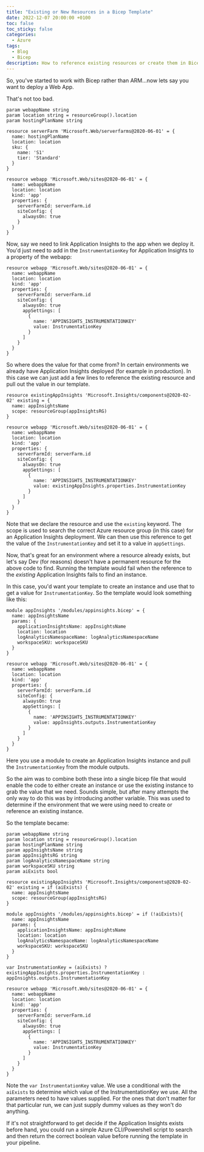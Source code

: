 ```yaml
---
title: "Existing or New Resources in a Bicep Template"
date: 2022-12-07 20:00:00 +0100
toc: false
toc_sticky: false
categories:
  - Azure
tags:
  - Blog
  - Bicep
description: How to reference existing resources or create them in Bicep
---
```

So, you've started to work with Bicep rather than ARM...now lets say you want to deploy a Web App.

That's not too bad.

```bicep
param webappName string
param location string = resourceGroup().location
param hostingPlanName string

resource serverFarm 'Microsoft.Web/serverfarms@2020-06-01' = {
  name: hostingPlanName
  location: location
  sku: {
    name: 'S1'
    tier: 'Standard'
  }
}

resource webapp 'Microsoft.Web/sites@2020-06-01' = {
  name: webappName
  location: location
  kind: 'app'
  properties: {
    serverFarmId: serverFarm.id
    siteConfig: {
      alwaysOn: true
    }
  }
}
```

Now, say we need to link Application Insights to the app when we deploy it. You'd just need to add in the `InstrumentationKey` for Application Insights to a property of the webapp:

```bicep
resource webapp 'Microsoft.Web/sites@2020-06-01' = {
  name: webappName
  location: location
  kind: 'app'
  properties: {
    serverFarmId: serverFarm.id
    siteConfig: {
      alwaysOn: true
      appSettings: [
        {
          name: 'APPINSIGHTS_INSTRUMENTATIONKEY'
          value: InstrumentationKey
        }
      ]
    }
  }
}
```

So where does the value for that come from? In certain environments we already have Application Insights deployed (for example in production). In this case we can just add a few lines to reference the existing resource and pull out the value in our template.

```bicep
resource existingAppInsights 'Microsoft.Insights/components@2020-02-02' existing = {
  name: appInsightsName
  scope: resourceGroup(appInsightsRG)
}

resource webapp 'Microsoft.Web/sites@2020-06-01' = {
  name: webappName
  location: location
  kind: 'app'
  properties: {
    serverFarmId: serverFarm.id
    siteConfig: {
      alwaysOn: true
      appSettings: [
        {
          name: 'APPINSIGHTS_INSTRUMENTATIONKEY'
          value: existingAppInsights.properties.InstrumentationKey
        }
      ]
    }
  }
}
```

Note that we declare the resource and use the `existing` keyword. The scope is used to search the correct Azure resource group (in this case) for an Application Insights deployment. We can then use this reference to get the value of the `InstrumentationKey` and set it to a value in `appSettings`.

Now, that's great for an environment where a resource already exists, but let's say Dev (for reasons) doesn't have a permanent resource for the above code to find. Running the template would fail when the reference to the *existing* Application Insights fails to find an instance.

In this case, you'd want your template to create an instance and use that to get a value for `InstrumentationKey`. So the template would look something like this:

```bicep
module appInsights '/modules/appinsights.bicep' = {
  name: appInsightsName
  params: {
    applicationInsightsName: appInsightsName
    location: location
    logAnalyticsNamespaceName: logAnalyticsNamespaceName
    workspaceSKU: workspaceSKU
  }
}

resource webapp 'Microsoft.Web/sites@2020-06-01' = {
  name: webappName
  location: location
  kind: 'app'
  properties: {
    serverFarmId: serverFarm.id
    siteConfig: {
      alwaysOn: true
      appSettings: [
        {
          name: 'APPINSIGHTS_INSTRUMENTATIONKEY'
          value: appInsights.outputs.InstrumentationKey
        }
      ]
    }
  }
}
```

Here you use a module to create an Application Insights instance and pull the `InstrumentationKey` from the module outputs.

So the aim was to combine both these into a single bicep file that would enable the code to either create an instance or use the existing instance to grab the value that we need. Sounds simple, but after many attempts the only way to do this was by introducing another variable. This was used to determine if the environment that we were using need to create or reference an existing instance.

So the template became:

```bicep
param webappName string
param location string = resourceGroup().location
param hostingPlanName string
param appInsightsName string
param appInsightsRG string
param logAnalyticsNamespaceName string
param workspaceSKU string
param aiExists bool

resource existingAppInsights 'Microsoft.Insights/components@2020-02-02' existing = if (aiExists) {
  name: appInsightsName
  scope: resourceGroup(appInsightsRG)
}

module appInsights '/modules/appinsights.bicep' = if (!aiExists){
  name: appInsightsName
  params: {
    applicationInsightsName: appInsightsName
    location: location
    logAnalyticsNamespaceName: logAnalyticsNamespaceName
    workspaceSKU: workspaceSKU
  }
}

var InstrumentationKey = (aiExists) ? existingAppInsights.properties.InstrumentationKey : appInsights.outputs.InstrumentationKey

resource webapp 'Microsoft.Web/sites@2020-06-01' = {
  name: webappName
  location: location
  kind: 'app'
  properties: {
    serverFarmId: serverFarm.id
    siteConfig: {
      alwaysOn: true
      appSettings: [
        {
          name: 'APPINSIGHTS_INSTRUMENTATIONKEY'
          value: InstrumentationKey
        }
      ]
    }
  }
}
```

Note the `var InstrumentationKey` value. We use a conditional with the `aiExists` to determine which value of the InstrumentationKey we use. All the parameters need to have values supplied. For the ones that don't matter for that particular run, we can just supply dummy values as they won't do anything.

If it's not straightforward to get decide if the Application Insights exists before hand, you could run a simple Azure CLI/Powershell script to search and then return the correct boolean value before running the template in your pipeline.
